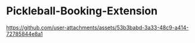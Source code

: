 # Pickleball-Booking-Extension


https://github.com/user-attachments/assets/53b3babd-3a33-48c9-a414-72785844e8a1

